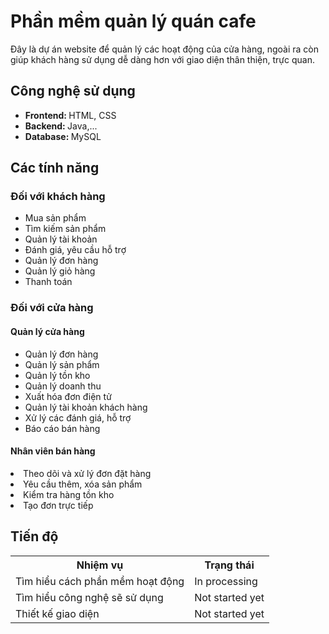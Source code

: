 <h1>Phần mềm quản lý quán cafe</h1>
<t>Đây là dự án website để quản lý các hoạt động của cửa hàng, ngoài ra còn giúp khách hàng sử dụng dễ dàng hơn với giao diện thân thiện, trực quan. </t>

<h2>Công nghệ sử dụng</h2>
<ul>
  <li><b>Frontend: </b> <t>HTML, CSS</t></li>
  <li><b>Backend: </b> <t>Java,...</t></li>
  <li><b>Database: </b> <t>MySQL</t></li>
</ul>

<h2>Các tính năng</h2>
<h3>Đối với khách hàng</h3>
<ul>
  <li>Mua sản phẩm</li>
  <li>Tìm kiếm sản phẩm</li>
  <li>Quản lý tài khoản</li>
  <li>Đánh giá, yêu cầu hỗ trợ</li>
  <li>Quản lý đơn hàng</li>
  <li>Quản lý giỏ hàng</li>
  <li>Thanh toán</li>
</ul>

<h3>Đối với cửa hàng</h3>
<h4>Quản lý cửa hàng</h4>
<ul>
  <li>Quản lý đơn hàng</li>
  <li>Quản lý sản phẩm</li>
  <li>Quản lý tồn kho</li>
  <li>Quản lý doanh thu</li>
  <li>Xuất hóa đơn điện tử</li>
  <li>Quản lý tài khoản khách hàng</li>
  <li>Xử lý các đánh giá, hỗ trợ</li>
  <li>Báo cáo bán hàng</li>
</ul>

<h4>Nhân viên bán hàng</h4>
  <li>Theo dõi và xử lý đơn đặt hàng</li>
  <li>Yêu cầu thêm, xóa sản phẩm</li>
  <li>Kiểm tra hàng tồn kho</li>
  <li>Tạo đơn trực tiếp</li>
  

<h2>Tiến độ</h2>
<table>  
  <tr>
    <th>Nhiệm vụ</th>
    <th>Trạng thái</th>
  </tr>
  
  <tr>
    <td>Tìm hiểu cách phần mềm hoạt động</td>
    <td>In processing</td>
  </tr>

  <tr>
    <td>Tìm hiểu công nghệ sẽ sử dụng</td>
    <td>Not started yet</td>
  </tr>

  <tr>
    <td>Thiết kế giao diện</td>
    <td>Not started yet</td>
  </tr>
</table>

